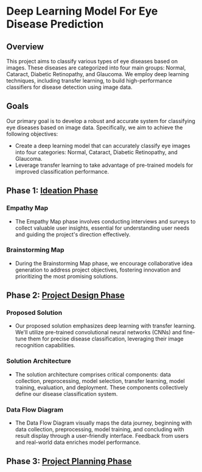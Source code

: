 # Deep Learning Model For Eye Disease Prediction

## Overview
This project aims to classify various types of eye diseases based on images. These diseases are categorized into four main groups: Normal, Cataract, Diabetic Retinopathy, and Glaucoma. We employ deep learning techniques, including transfer learning, to build high-performance classifiers for disease detection using image data.

## Goals
Our primary goal is to develop a robust and accurate system for classifying eye diseases based on image data. Specifically, we aim to achieve the following objectives:

- Create a deep learning model that can accurately classify eye images into four categories: Normal, Cataract, Diabetic Retinopathy, and Glaucoma.
- Leverage transfer learning to take advantage of pre-trained models for improved classification performance.

## Phase 1: [Ideation Phase](https://github.com/smartinternz02/SI-GuidedProject-600240-1697595942/tree/main/Ideation%20Phase)

### Empathy Map
- The Empathy Map phase involves conducting interviews and surveys to collect valuable user insights, essential for understanding user needs and guiding the project's direction effectively.

### Brainstorming Map
- During the Brainstorming Map phase, we encourage collaborative idea generation to address project objectives, fostering innovation and prioritizing the most promising solutions.

## Phase 2: [Project Design Phase](https://github.com/smartinternz02/SI-GuidedProject-600240-1697595942/tree/main/Project%20Design%20Phase)

### Proposed Solution

- Our proposed solution emphasizes deep learning with transfer learning. We'll utilize pre-trained convolutional neural networks (CNNs) and fine-tune them for precise disease classification, leveraging their image recognition capabilities.

### Solution Architecture

- The solution architecture comprises critical components: data collection, preprocessing, model selection, transfer learning, model training, evaluation, and deployment. These components collectively define our disease classification system.

### Data Flow Diagram
- The Data Flow Diagram visually maps the data journey, beginning with data collection, preprocessing, model training, and concluding with result display through a user-friendly interface. Feedback from users and real-world data enriches model performance.

## Phase 3: [Project Planning Phase](https://github.com/smartinternz02/SI-GuidedProject-600240-1697595942/tree/main/Project%20Planning%20Phase)
